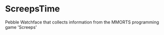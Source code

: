 # ScreepsTime
Pebble Watchface that collects information from the MMORTS programming game 'Screeps'
